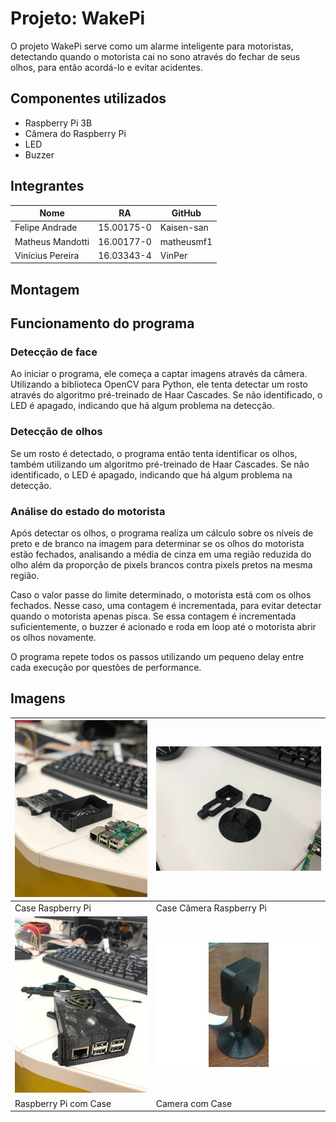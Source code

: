 # Projeto: WakePi
O projeto WakePi serve como um alarme inteligente para motoristas, detectando quando o motorista cai no sono através do fechar de seus olhos, para então acordá-lo e evitar acidentes.

## Componentes utilizados
- Raspberry Pi 3B
- Câmera do Raspberry Pi
- LED
- Buzzer

## Integrantes
Nome | RA | GitHub
------------ | ------------- | -------------
Felipe Andrade | 15.00175-0 | Kaisen-san
Matheus Mandotti | 16.00177-0 | matheusmf1
Vinícius Pereira | 16.03343-4 | VinPer

## Montagem

## Funcionamento do programa

### Detecção de face
Ao iniciar o programa, ele começa a captar imagens através da câmera. Utilizando a biblioteca OpenCV para Python, ele tenta detectar um rosto através do algoritmo pré-treinado de Haar Cascades. Se não identificado, o LED é apagado, indicando que há algum problema na detecção.

### Detecção de olhos
Se um rosto é detectado, o programa então tenta identificar os olhos, também utilizando um algoritmo pré-treinado de Haar Cascades. Se não identificado, o LED é apagado, indicando que há algum problema na detecção.

### Análise do estado do motorista
Após detectar os olhos, o programa realiza um cálculo sobre os níveis de preto e de branco na imagem para determinar se os olhos do motorista estão fechados, analisando a média de cinza em uma região reduzida do olho além da proporção de pixels brancos contra pixels pretos na mesma região.

Caso o valor passe do limite determinado, o motorista está com os olhos fechados. Nesse caso, uma contagem é incrementada, para evitar detectar quando o motorista apenas pisca. Se essa contagem é incrementada suficientemente, o buzzer é acionado e roda em loop até o motorista abrir os olhos novamente.

O programa repete todos os passos utilizando um pequeno delay entre cada execução por questões de performance.

## Imagens
![PiCase](https://raw.githubusercontent.com/Kaisen-san/wakepi/master/Imagens/piCase.jpg) | ![Imp2](https://raw.githubusercontent.com/Kaisen-san/wakepi/master/Imagens/cameraCase.jpg)
------------ | ------------
Case Raspberry Pi | Case Câmera Raspberry Pi
![CameraCase](https://raw.githubusercontent.com/Kaisen-san/wakepi/master/Imagens/piWithCase.jpg) | ![cameraCase](https://raw.githubusercontent.com/Kaisen-san/wakepi/master/Imagens/cameraWithCase.jpg)
Raspberry Pi com Case | Camera com Case